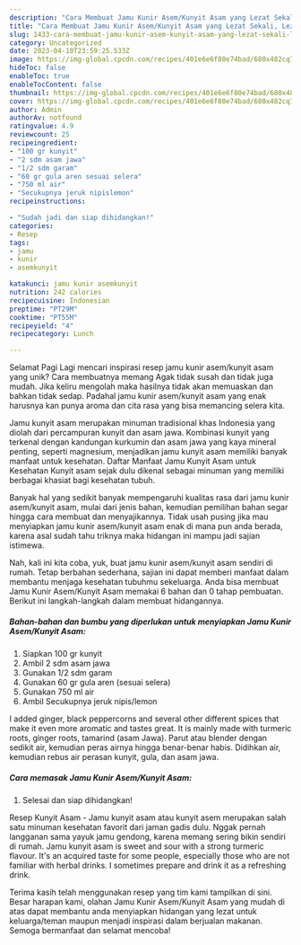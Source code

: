 ```yaml
---
description: "Cara Membuat Jamu Kunir Asem/Kunyit Asam yang Lezat Sekali, Lezat"
title: "Cara Membuat Jamu Kunir Asem/Kunyit Asam yang Lezat Sekali, Lezat"
slug: 1433-cara-membuat-jamu-kunir-asem-kunyit-asam-yang-lezat-sekali-lezat
category: Uncategorized
date: 2023-04-10T23:59:25.533Z
image: https://img-global.cpcdn.com/recipes/401e6e6f80e74bad/680x482cq70/jamu-kunir-asemkunyit-asam-foto-resep-utama.jpg
hideToc: false
enableToc: true
enableTocContent: false
thumbnail: https://img-global.cpcdn.com/recipes/401e6e6f80e74bad/680x482cq70/jamu-kunir-asemkunyit-asam-foto-resep-utama.jpg
cover: https://img-global.cpcdn.com/recipes/401e6e6f80e74bad/680x482cq70/jamu-kunir-asemkunyit-asam-foto-resep-utama.jpg
author: Admin
authorAv: notfound
ratingvalue: 4.9
reviewcount: 25
recipeingredient:
- "100 gr kunyit"
- "2 sdm asam jawa"
- "1/2 sdm garam"
- "60 gr gula aren sesuai selera"
- "750 ml air"
- "Secukupnya jeruk nipislemon"
recipeinstructions:

- "Sudah jadi dan siap dihidangkan!"
categories:
- Resep
tags:
- jamu
- kunir
- asemkunyit

katakunci: jamu kunir asemkunyit 
nutrition: 242 calories
recipecuisine: Indonesian
preptime: "PT29M"
cooktime: "PT55M"
recipeyield: "4"
recipecategory: Lunch

---
```



Selamat Pagi Lagi mencari inspirasi resep jamu kunir asem/kunyit asam yang unik? Cara membuatnya memang Agak tidak susah dan tidak juga mudah. Jika keliru mengolah maka hasilnya tidak akan memuaskan dan bahkan tidak sedap. Padahal jamu kunir asem/kunyit asam yang enak harusnya kan punya aroma dan cita rasa yang bisa memancing selera kita.


Jamu kunyit asam merupakan minuman tradisional khas Indonesia yang diolah dari percampuran kunyit dan asam jawa. Kombinasi kunyit yang terkenal dengan kandungan kurkumin dan asam jawa yang kaya mineral penting, seperti magnesium, menjadikan jamu kunyit asam memiliki banyak manfaat untuk kesehatan. Daftar Manfaat Jamu Kunyit Asam untuk Kesehatan Kunyit asam sejak dulu dikenal sebagai minuman yang memiliki berbagai khasiat bagi kesehatan tubuh.

Banyak hal yang sedikit banyak mempengaruhi kualitas rasa dari jamu kunir asem/kunyit asam, mulai dari jenis bahan, kemudian pemilihan bahan segar hingga cara membuat dan menyajikannya. Tidak usah pusing jika mau menyiapkan jamu kunir asem/kunyit asam enak di mana pun anda berada, karena asal sudah tahu triknya maka hidangan ini mampu jadi sajian istimewa.


Nah, kali ini kita coba, yuk, buat jamu kunir asem/kunyit asam sendiri di rumah. Tetap berbahan sederhana, sajian ini dapat memberi manfaat dalam membantu menjaga kesehatan tubuhmu sekeluarga. Anda bisa membuat Jamu Kunir Asem/Kunyit Asam memakai 6 bahan dan 0 tahap pembuatan. Berikut ini langkah-langkah dalam membuat hidangannya.

<!--inarticleads1-->

##### Bahan-bahan dan bumbu yang diperlukan untuk menyiapkan Jamu Kunir Asem/Kunyit Asam:

1. Siapkan 100 gr kunyit
1. Ambil 2 sdm asam jawa
1. Gunakan 1/2 sdm garam
1. Gunakan 60 gr gula aren (sesuai selera)
1. Gunakan 750 ml air
1. Ambil Secukupnya jeruk nipis/lemon


I added ginger, black peppercorns and several other different spices that make it even more aromatic and tastes great. It is mainly made with turmeric roots, ginger roots, tamarind (asam Jawa). Parut atau blender dengan sedikit air, kemudian peras airnya hingga benar-benar habis. Didihkan air, kemudian rebus air perasan kunyit, gula, dan asam jawa. 

<!--inarticleads2-->

##### Cara memasak Jamu Kunir Asem/Kunyit Asam:


1. Selesai dan siap dihidangkan!

Resep Kunyit Asam - Jamu kunyit asam atau kunyit asem merupakan salah satu minuman kesehatan favorit dari jaman gadis dulu. Nggak pernah langganan sama yayuk jamu gendong, karena memang sering bikin sendiri di rumah. Jamu kunyit asam is sweet and sour with a strong turmeric flavour. It&#39;s an acquired taste for some people, especially those who are not familiar with herbal drinks. I sometimes prepare and drink it as a refreshing drink. 

Terima kasih telah menggunakan resep yang tim kami tampilkan di sini. Besar harapan kami, olahan Jamu Kunir Asem/Kunyit Asam yang mudah di atas dapat membantu anda menyiapkan hidangan yang lezat untuk keluarga/teman maupun menjadi inspirasi dalam berjualan makanan. Semoga bermanfaat dan selamat mencoba!
